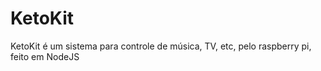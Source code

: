 KetoKit
=======

KetoKit é um sistema para controle de música, TV, etc, pelo raspberry pi, feito em NodeJS
